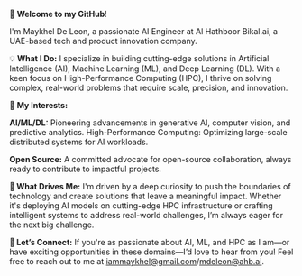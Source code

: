 👋 **Welcome to my GitHub**!

I'm Maykhel De Leon, a passionate AI Engineer at Al Hathboor Bikal.ai, a UAE-based tech and product innovation company.

💡 **What I Do:**
I specialize in building cutting-edge solutions in Artificial Intelligence (AI), Machine Learning (ML), and Deep Learning (DL). With a keen focus on High-Performance Computing (HPC), I thrive on solving complex, real-world problems that require scale, precision, and innovation.

👀 **My Interests:**

**AI/ML/DL:** Pioneering advancements in generative AI, computer vision, and predictive analytics.
High-Performance Computing: Optimizing large-scale distributed systems for AI workloads.

**Open Source:** A committed advocate for open-source collaboration, always ready to contribute to impactful projects.

**🌱 What Drives Me:**
I'm driven by a deep curiosity to push the boundaries of technology and create solutions that leave a meaningful impact. Whether it's deploying AI models on cutting-edge HPC infrastructure or crafting intelligent systems to address real-world challenges, I’m always eager for the next big challenge.

**📩 Let’s Connect:**
If you're as passionate about AI, ML, and HPC as I am—or have exciting opportunities in these domains—I’d love to hear from you! Feel free to reach out to me at iammaykhel@gmail.com/mdeleon@ahb.ai.
